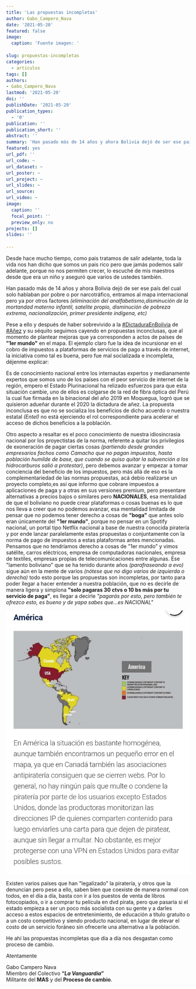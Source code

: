 ```yaml
---
title: 'Las propuestas incompletas'
author: Gabo_Campero_Nava
date: '2021-05-20'
featured: false
image:
  caption: 'Fuente imagen: '

slug: propuestas-incompletas
categories:
  - articulos
tags: []
authors:
- Gabo_Campero_Nava
lastmod: '2021-05-20'
doi: ''
publishDate: '2021-05-20'
publication_types:
  - '0'
publication: ''
publication_short: ''
abstract: ''
summary: 'Han pasado más de 14 años y ahora Bolivia dejó de ser ese país del cual solo hablaban por pobre o por narcotráfico, entramos al mapa internacional pero ya por otros factores'
featured: yes
url_pdf: ''
url_code: ~
url_dataset: ~
url_poster: ~
url_project: ~
url_slides: ~
url_source: 
url_video: ~
image:
  caption: ''
  focal_point: ''
  preview_only: no
projects: []
slides: ''

---
```


Desde hace mucho tiempo, como pais tratamos de salir adelante, toda la vida nos han dicho que somos un pais rico pero que jamás podemos salir adelante, porque no nos permiten crecer, lo escuché de mis maestros desde que era un niño y aseguró que varios de ustedes también.

Han pasado más de 14 años y ahora Bolivia dejó de ser ese país del cual solo hablaban por pobre o por narcotráfico, entramos al mapa internacional pero ya por otros factores *(eliminación del analfabetismo,disminución de la mortandad materno infantil, satelite propio, disminución de pobreza extrema, nacionalización, primer presidente indígena, etc)*

Pese a ello y después de haber sobrevivido a la [#DictaduraEnBolivia](#DictaduraEnBolivia) de [#Añez](#Añez) y su séquito seguimos cayendo en propuestas inconclusas, que al momento de plantear mejoras que ya corresponden a actos de países de **"1er mundo"** en el mapa. El ejemplo claro fue la idea de incursionar en el cobro de impuestos a plataformas de servicios de pago a través de internet, la iniciativa como tal es buena, pero fue mal socializada e incompleta, déjenme explicar:

Es de conocimiento nacional entre los internautas expertos y medianamente expertos que somos uno de los países con el peor servicio de internet de la región, empero el Estado Plurinacional ha relizado esfuerzos para que esta situación cambie, uno de ellos es colgarse de la red de fibra óptica del Perú la cual fue firmada en la binacional del año 2019 en Moquegua, logró que se quisieron adueñar durante el 2020 la dictadura de añez. La propuesta inconclusa es que no se socializa los beneficios de dicho acuerdo o nuestra estatal *(Entel)* no está ejerciendo el rol correspondiente para acelerar el acceso de dichos beneficios a la población.

Otro aspecto a resaltar es el poco conocimiento de nuestra idiosincrasia nacional por los proyectistas de la norma, referente a quitar los privilegios de exoneración de pagar ciertas cosas *(partiendo desde grandes empresarios fachos como Camacho que no pagan impuestos, hasta población humilde de base, que cuando se quiso quitar la subvención a los hidrocarburos salió a protestar)*, pero debemos avanzar y empezar a tomar conciencia del beneficio de los impuestos, pero más allá de eso es la complementariedad de las normas propuestas, acá debio realizarse un proyecto completo,es así que informo que cobrare impuestos a aplicaciones de paga y a otras en sus versiones premium, pero presentare alternativas a precios bajos o similares pero **NACIONALES**, esa mentalidad de que el boliviano no puede crear plataformas o cosas buenas es lo que nos lleva a creer que no podemos avanzar, esa mentalidad limitada de pensar que no podemos tener derecho a cosas de **"boga"** que antes solo eran únicamente del **"1er mundo"**, porque no pensar en un Spotify nacional, un portal tipo Netflix nacional a base de nuestra conocida piratería y por ende lanzar paralelamente estas propuestas o conjuntamente con la norma de pago de impuestos a estas plataformas antes mencionadas. Pensamos que no tendríamos derecho a cosas de "1er mundo" y vimos satélite, carros eléctricos, empresa de computadoras nacionales, empresa de textiles, empresas propias de telecomunicaciones entre algunas. Ese "lamento boliviano" que se ha tenido durante años *(parafraseando a evo)* sigue aún en la mente de varios *(nótese que no digo varios de izquierda o derecha)* todo esto porque las propuestas son incompletas, por tanto para poder llegar a hacer entender a nuestra población, que no es decirle de manera ligera y simplona **"solo pagaras 30 ctvs o 10 bs más por tu servicio de paga"**, es llegar a decirle *"pagarás por esto, pero también te ofrezco esto, es bueno y de yapa sabes que...es NACIONAL"* 

![](1.jpeg)

Existen varios países que han "legalizado" la piratería, y otros que la denuncian pero pese a ello, saben bien que coexiste de manera normal con todos, en el día a día, basta con ir a los puestos de venta de libros fotocopiados, o ir a comprar tu película en dvd pirata, pero que pasaría si el estado empieza a ser un poco más socialista con su gente y a darles acceso a estos espacios de entretenimiento, de educación a título gratuito o a un costo competitivo y siendo producto nacional, en lugar de elevar el costo de un servicio foráneo sin ofrecerle una alternativa a la población. 

He ahí las propuestas incompletas que día a día nos desgastan como proceso de cambio.

Atentamente 

Gabo Campero Nava<br>
Miembro del Colectivo **“*La Vanguardia*”**<br>
Militante del **MAS** y del **Proceso de cambio**.<br>
